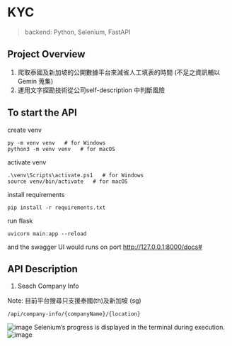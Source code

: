 # KYC

> backend: Python, Selenium, FastAPI

## Project Overview
1. 爬取泰國及新加坡的公開數據平台來減省人工填表的時間 (不足之資訊輔以 Gemin 蒐集)
3. 運用文字探勘技術從公司self-description 中判斷風險


## To start the API

create venv

```
py -m venv venv   # for Windows
python3 -m venv venv   # for macOS
```

activate venv

```
.\venv\Scripts\activate.ps1   # for Windows
source venv/bin/activate   # for macOS
```
install requirements

```
pip install -r requirements.txt
```

run flask

```
uvicorn main:app --reload
```

and the swagger UI  would runs on port http://127.0.0.1:8000/docs#

## API Description
1. Seach Company Info

Note: 目前平台搜尋只支援泰國(th)及新加坡 (sg)
```
/api/company-info/{companyName}/{location}
```
![image](https://github.com/user-attachments/assets/af63c766-459a-4bab-a69a-10a2cbace0ec)
Selenium’s progress is displayed in the terminal during execution.
![image](https://github.com/user-attachments/assets/30c20250-4fa4-421e-b3f8-6983beb35f51)


